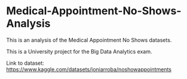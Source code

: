 # Medical-Appointment-No-Shows-Analysis

This is an analysis of the Medical Appointment No Shows datasets. 

This is a University project for the Big Data Analytics exam.

Link to dataset: https://www.kaggle.com/datasets/joniarroba/noshowappointments
